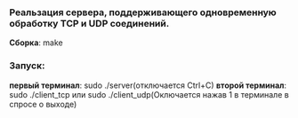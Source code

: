 ### Реальзация cервера, поддерживающего одновременную обработку TCP и UDP соединений.

**Сборка**: make

### Запуск: 
**первый терминал**: sudo ./server(отключается Ctrl+C)
**второй терминал**: sudo ./client_tcp или sudo ./client_udp(Оключается нажав 1 в терминале в спросе о выходе)

